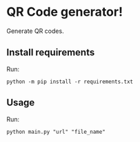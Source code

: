 # QR Code generator!
Generate QR codes.

## Install requirements
Run:
```
python -m pip install -r requirements.txt
```

## Usage
Run:
```
python main.py "url" "file_name"
```
